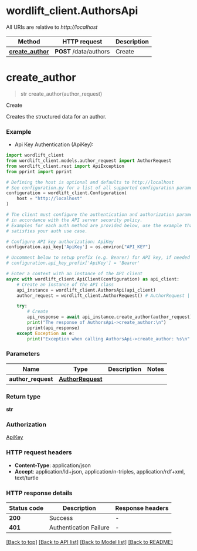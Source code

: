 # wordlift_client.AuthorsApi

All URIs are relative to *http://localhost*

Method | HTTP request | Description
------------- | ------------- | -------------
[**create_author**](AuthorsApi.md#create_author) | **POST** /data/authors | Create


# **create_author**
> str create_author(author_request)

Create

Creates the structured data for an author.

### Example

* Api Key Authentication (ApiKey):

```python
import wordlift_client
from wordlift_client.models.author_request import AuthorRequest
from wordlift_client.rest import ApiException
from pprint import pprint

# Defining the host is optional and defaults to http://localhost
# See configuration.py for a list of all supported configuration parameters.
configuration = wordlift_client.Configuration(
    host = "http://localhost"
)

# The client must configure the authentication and authorization parameters
# in accordance with the API server security policy.
# Examples for each auth method are provided below, use the example that
# satisfies your auth use case.

# Configure API key authorization: ApiKey
configuration.api_key['ApiKey'] = os.environ["API_KEY"]

# Uncomment below to setup prefix (e.g. Bearer) for API key, if needed
# configuration.api_key_prefix['ApiKey'] = 'Bearer'

# Enter a context with an instance of the API client
async with wordlift_client.ApiClient(configuration) as api_client:
    # Create an instance of the API class
    api_instance = wordlift_client.AuthorsApi(api_client)
    author_request = wordlift_client.AuthorRequest() # AuthorRequest | 

    try:
        # Create
        api_response = await api_instance.create_author(author_request)
        print("The response of AuthorsApi->create_author:\n")
        pprint(api_response)
    except Exception as e:
        print("Exception when calling AuthorsApi->create_author: %s\n" % e)
```



### Parameters


Name | Type | Description  | Notes
------------- | ------------- | ------------- | -------------
 **author_request** | [**AuthorRequest**](AuthorRequest.md)|  | 

### Return type

**str**

### Authorization

[ApiKey](../README.md#ApiKey)

### HTTP request headers

 - **Content-Type**: application/json
 - **Accept**: application/ld+json, application/n-triples, application/rdf+xml, text/turtle

### HTTP response details

| Status code | Description | Response headers |
|-------------|-------------|------------------|
**200** | Success |  -  |
**401** | Authentication Failure |  -  |

[[Back to top]](#) [[Back to API list]](../README.md#documentation-for-api-endpoints) [[Back to Model list]](../README.md#documentation-for-models) [[Back to README]](../README.md)

